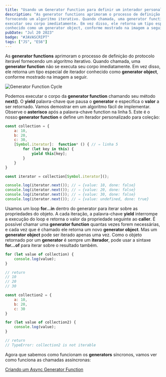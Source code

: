 ```yaml
---
title: "Usando um Generator Function para definir um interador personalizado"
description: "As generator functions aprimoram o processo de definição do protocolo iterável
fornecendo um algoritmo iterativo. Quando chamada, uma generator function não
executar seu corpo imediatamente. Em vez disso, ele retorna um tipo especial de iterador
conhecido como um generator object, conforme mostrado na imagem a seguir."
pubDate: "Jul 20 2023"
badge: "#JAVASCRIPT"
tags: ["JS", "ES6"]
---
```


As <b>generator functions</b> aprimoram o processo de definição do protocolo iterável
fornecendo um algoritmo iterativo. Quando chamada, uma <b>generator function</b> não
se executa seu corpo imediatamente. Em vez disso, ele retorna um tipo especial de iterador
conhecido como <b>generator object</b>, conforme mostrado na imagem a seguir.

![Generator Function Cycle](/generatorFunctionCycle.jpg "Generation Function Cycle")

Podemos executar o corpo da <b>generator function</b> chamando seu método <b>next()</b>. 
O <b>yield</b> palavra-chave que pausa o <b>generator</b> e especifica o <b>valor</b> a ser retornado. 
Vamos demostrar em um algoritmo fácil de implementar.
Observe o <b>asterisco</b> após a palavra-chave function na linha 5. Este é o nosso <b>generator function</b>
e define um iterador personalizado para coleção:

```javascript
const collection = {
    a: 10,
    b: 20,
    c: 30,
    [Symbol.iterator]:  function* () { // ⇒ linha 5
        for (let key in this) {
            yield this[key];
        }
    }
}

const iterator = collection[Symbol.iterator]();

console.log(iterator.next()); // ⇒ {value: 10, done: false}
console.log(iterator.next()); // ⇒ {value: 20, done: false}
console.log(iterator.next()); // ⇒ {value: 30, done: false}
console.log(iterator.next()); // ⇒ {value: undefined, done: true}

```

Usamos um loop <b>for...in</b> dentro do generator para iterar sobre as propriedades do objeto. 
A cada iteração, a palavra-chave <b>yield</b> interrompe a execução do loop e
retorna o valor da propriedade seguinte ao <b>caller</b>.
É possível chamar uma <b>generator function</b> quantas vezes forem necessárias, e cada
vez que é chamado ele retorna um novo <b>generator object</b>. 
Mas um <b>generator object</b> pode ser iterado apenas uma vez. 
Como o objeto retornado por um <b>generator</b> é sempre um <b>iterador</b>,
pode usar a sintaxe <b>for...of</b> para iterar sobre o resultado também.

```javascript
for (let value of collection) {
    console.log(value);
}

// return
// 10
// 20
// 30

const collection2 = {
    a: 10,
    b: 20,
    c: 30
}

for (let value of collection2) {
    console.log(value);
}

// return
// TypeError: collection2 is not iterable
```

Agora que sabemos como funcionam os <b>generators</b> síncronos, vamos ver como funciona as chamadas assíncronas:

[Criando um Async Generator Function](https://henriquesilva.dev/blog/criando-um-async-generator)